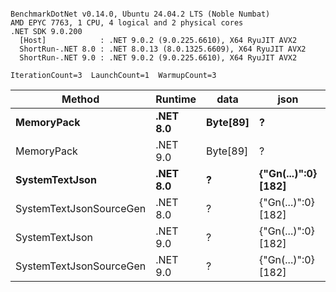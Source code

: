 ```

BenchmarkDotNet v0.14.0, Ubuntu 24.04.2 LTS (Noble Numbat)
AMD EPYC 7763, 1 CPU, 4 logical and 2 physical cores
.NET SDK 9.0.200
  [Host]            : .NET 9.0.2 (9.0.225.6610), X64 RyuJIT AVX2
  ShortRun-.NET 8.0 : .NET 8.0.13 (8.0.1325.6609), X64 RyuJIT AVX2
  ShortRun-.NET 9.0 : .NET 9.0.2 (9.0.225.6610), X64 RyuJIT AVX2

IterationCount=3  LaunchCount=1  WarmupCount=3  

```
| Method                  | Runtime  | data     | json                | Mean      | Error     | StdDev   | Min       | Max       | Gen0   | Allocated |
|------------------------ |--------- |--------- |-------------------- |----------:|----------:|---------:|----------:|----------:|-------:|----------:|
| **MemoryPack**              | **.NET 8.0** | **Byte[89]** | **?**                   |  **50.48 ns** |  **0.314 ns** | **0.017 ns** |  **50.46 ns** |  **50.50 ns** | **0.0062** |     **104 B** |
| MemoryPack              | .NET 9.0 | Byte[89] | ?                   |  41.66 ns | 13.891 ns | 0.761 ns |  41.15 ns |  42.54 ns | 0.0062 |     104 B |
| **SystemTextJson**          | **.NET 8.0** | **?**        | **{&quot;Gn(...)&quot;:0} [182]** | **954.81 ns** | **21.488 ns** | **1.178 ns** | **953.56 ns** | **955.90 ns** | **0.0057** |     **104 B** |
| SystemTextJsonSourceGen | .NET 8.0 | ?        | {&quot;Gn(...)&quot;:0} [182] | 945.48 ns | 85.344 ns | 4.678 ns | 942.59 ns | 950.88 ns | 0.0057 |     104 B |
| SystemTextJson          | .NET 9.0 | ?        | {&quot;Gn(...)&quot;:0} [182] | 953.99 ns | 55.982 ns | 3.069 ns | 950.46 ns | 956.04 ns | 0.0057 |     104 B |
| SystemTextJsonSourceGen | .NET 9.0 | ?        | {&quot;Gn(...)&quot;:0} [182] | 931.77 ns | 19.912 ns | 1.091 ns | 930.73 ns | 932.91 ns | 0.0057 |     104 B |
